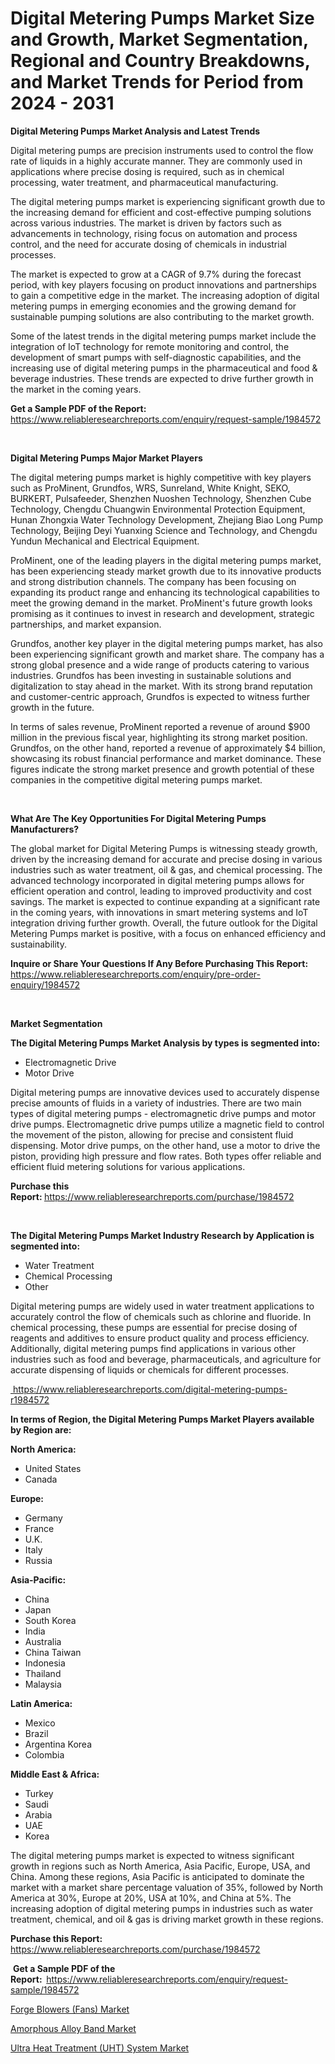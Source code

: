 <p><h1>Digital Metering Pumps Market Size and Growth, Market Segmentation, Regional and Country Breakdowns, and Market Trends for Period from 2024 -  2031</h1></p><p><strong>Digital Metering Pumps Market Analysis and Latest Trends</strong></p>
<p><p>Digital metering pumps are precision instruments used to control the flow rate of liquids in a highly accurate manner. They are commonly used in applications where precise dosing is required, such as in chemical processing, water treatment, and pharmaceutical manufacturing.</p><p>The digital metering pumps market is experiencing significant growth due to the increasing demand for efficient and cost-effective pumping solutions across various industries. The market is driven by factors such as advancements in technology, rising focus on automation and process control, and the need for accurate dosing of chemicals in industrial processes.</p><p>The market is expected to grow at a CAGR of 9.7% during the forecast period, with key players focusing on product innovations and partnerships to gain a competitive edge in the market. The increasing adoption of digital metering pumps in emerging economies and the growing demand for sustainable pumping solutions are also contributing to the market growth.</p><p>Some of the latest trends in the digital metering pumps market include the integration of IoT technology for remote monitoring and control, the development of smart pumps with self-diagnostic capabilities, and the increasing use of digital metering pumps in the pharmaceutical and food & beverage industries. These trends are expected to drive further growth in the market in the coming years.</p></p>
<p><strong>Get a Sample PDF of the Report:&nbsp;</strong> <a href="https://www.reliableresearchreports.com/enquiry/request-sample/1984572">https://www.reliableresearchreports.com/enquiry/request-sample/1984572</a></p>
<p>&nbsp;</p>
<p><strong>Digital Metering Pumps Major Market Players</strong></p>
<p><p>The digital metering pumps market is highly competitive with key players such as ProMinent, Grundfos, WRS, Sunreland, White Knight, SEKO, BURKERT, Pulsafeeder, Shenzhen Nuoshen Technology, Shenzhen Cube Technology, Chengdu Chuangwin Environmental Protection Equipment, Hunan Zhongxia Water Technology Development, Zhejiang Biao Long Pump Technology, Beijing Deyi Yuanxing Science and Technology, and Chengdu Yundun Mechanical and Electrical Equipment.</p><p>ProMinent, one of the leading players in the digital metering pumps market, has been experiencing steady market growth due to its innovative products and strong distribution channels. The company has been focusing on expanding its product range and enhancing its technological capabilities to meet the growing demand in the market. ProMinent's future growth looks promising as it continues to invest in research and development, strategic partnerships, and market expansion.</p><p>Grundfos, another key player in the digital metering pumps market, has also been experiencing significant growth and market share. The company has a strong global presence and a wide range of products catering to various industries. Grundfos has been investing in sustainable solutions and digitalization to stay ahead in the market. With its strong brand reputation and customer-centric approach, Grundfos is expected to witness further growth in the future.</p><p>In terms of sales revenue, ProMinent reported a revenue of around $900 million in the previous fiscal year, highlighting its strong market position. Grundfos, on the other hand, reported a revenue of approximately $4 billion, showcasing its robust financial performance and market dominance. These figures indicate the strong market presence and growth potential of these companies in the competitive digital metering pumps market.</p></p>
<p>&nbsp;</p>
<p><strong>What Are The Key Opportunities For Digital Metering Pumps Manufacturers?</strong></p>
<p><p>The global market for Digital Metering Pumps is witnessing steady growth, driven by the increasing demand for accurate and precise dosing in various industries such as water treatment, oil & gas, and chemical processing. The advanced technology incorporated in digital metering pumps allows for efficient operation and control, leading to improved productivity and cost savings. The market is expected to continue expanding at a significant rate in the coming years, with innovations in smart metering systems and IoT integration driving further growth. Overall, the future outlook for the Digital Metering Pumps market is positive, with a focus on enhanced efficiency and sustainability.</p></p>
<p><strong>Inquire or Share Your Questions If Any Before Purchasing This Report:</strong> <a href="https://www.reliableresearchreports.com/enquiry/pre-order-enquiry/1984572">https://www.reliableresearchreports.com/enquiry/pre-order-enquiry/1984572</a></p>
<p>&nbsp;</p>
<p><strong>Market Segmentation</strong></p>
<p><strong>The Digital Metering Pumps Market Analysis by types is segmented into:</strong></p>
<p><ul><li>Electromagnetic Drive</li><li>Motor Drive</li></ul></p>
<p><p>Digital metering pumps are innovative devices used to accurately dispense precise amounts of fluids in a variety of industries. There are two main types of digital metering pumps - electromagnetic drive pumps and motor drive pumps. Electromagnetic drive pumps utilize a magnetic field to control the movement of the piston, allowing for precise and consistent fluid dispensing. Motor drive pumps, on the other hand, use a motor to drive the piston, providing high pressure and flow rates. Both types offer reliable and efficient fluid metering solutions for various applications.</p></p>
<p><strong>Purchase this Report:&nbsp;</strong><a href="https://www.reliableresearchreports.com/purchase/1984572">https://www.reliableresearchreports.com/purchase/1984572</a></p>
<p>&nbsp;</p>
<p><strong>The Digital Metering Pumps Market Industry Research by Application is segmented into:</strong></p>
<p><ul><li>Water Treatment</li><li>Chemical Processing</li><li>Other</li></ul></p>
<p><p>Digital metering pumps are widely used in water treatment applications to accurately control the flow of chemicals such as chlorine and fluoride. In chemical processing, these pumps are essential for precise dosing of reagents and additives to ensure product quality and process efficiency. Additionally, digital metering pumps find applications in various other industries such as food and beverage, pharmaceuticals, and agriculture for accurate dispensing of liquids or chemicals for different processes.</p></p>
<p><a href="https://www.reliableresearchreports.com/digital-metering-pumps-r1984572">&nbsp;https://www.reliableresearchreports.com/digital-metering-pumps-r1984572</a></p>
<p><strong>In terms of Region, the Digital Metering Pumps Market Players available by Region are:</strong></p>
<p>
    <p> <strong> North America: </strong>
        <ul>
            <li>United States</li>
            <li>Canada</li>
        </ul>
        </p> 
    <p> <strong> Europe: </strong>
        <ul>
            <li>Germany</li>
            <li>France</li>
            <li>U.K.</li>
            <li>Italy</li>
            <li>Russia</li>
        </ul>
        </p> 
    <p> <strong> Asia-Pacific: </strong>
        <ul>
            <li>China</li>
            <li>Japan</li>
            <li>South Korea</li>
            <li>India</li>
            <li>Australia</li>
            <li>China Taiwan</li>
            <li>Indonesia</li>
            <li>Thailand</li>
            <li>Malaysia</li>
        </ul>
        </p> 
    <p> <strong> Latin America: </strong>
        <ul>
            <li>Mexico</li>
            <li>Brazil</li>
            <li>Argentina Korea</li>
            <li>Colombia</li>
        </ul>
        </p> 
    <p> <strong> Middle East & Africa: </strong>
        <ul>
            <li>Turkey</li>
            <li>Saudi</li>
            <li>Arabia</li>
            <li>UAE</li>
            <li>Korea</li>
        </ul>
    </p>
    </p>
<p><p>The digital metering pumps market is expected to witness significant growth in regions such as North America, Asia Pacific, Europe, USA, and China. Among these regions, Asia Pacific is anticipated to dominate the market with a market share percentage valuation of 35%, followed by North America at 30%, Europe at 20%, USA at 10%, and China at 5%. The increasing adoption of digital metering pumps in industries such as water treatment, chemical, and oil & gas is driving market growth in these regions.</p></p>
<p><strong>Purchase this Report: </strong><a href="https://www.reliableresearchreports.com/purchase/1984572">https://www.reliableresearchreports.com/purchase/1984572</a></p>
<p>&nbsp;<strong>Get a Sample PDF of the Report:&nbsp;&nbsp;</strong><a href="https://www.reliableresearchreports.com/enquiry/request-sample/1984572">https://www.reliableresearchreports.com/enquiry/request-sample/1984572</a></p>
<p><strong></strong></p>
<p><p><a href="https://www.linkedin.com/pulse/global-forge-blowers-fans-industry-types-applications-znhje">Forge Blowers (Fans) Market</a></p><p><a href="https://www.linkedin.com/pulse/amorphous-alloy-band-market-size-amp-share-analysis-growth-qeule">Amorphous Alloy Band Market</a></p><p><a href="https://www.linkedin.com/pulse/ultra-heat-treatment-uht-system-market-global-regional-analysis-g97de">Ultra Heat Treatment (UHT) System Market</a></p></p>